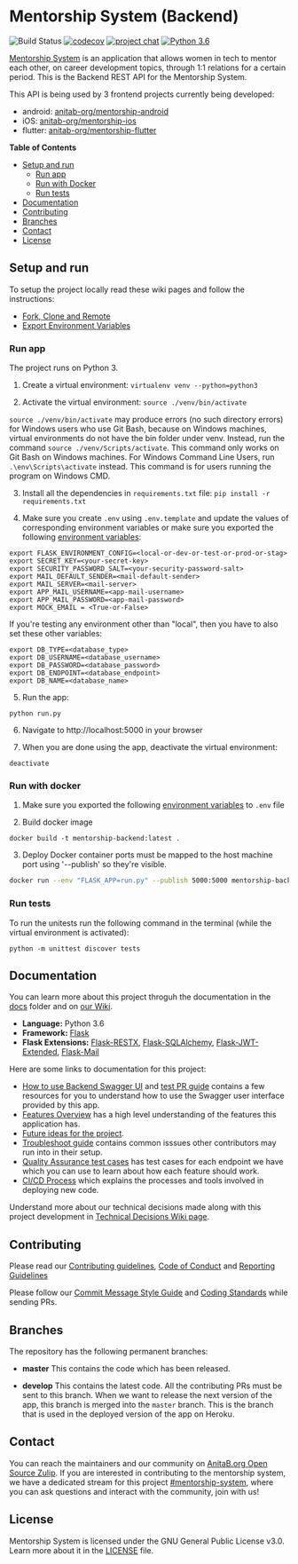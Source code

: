 # Mentorship System (Backend)

![Build Status](https://github.com/anitab-org/mentorship-backend/workflows/Run%20tests/badge.svg)
[![codecov](https://codecov.io/gh/anitab-org/mentorship-backend/branch/develop/graph/badge.svg)](https://codecov.io/gh/anitab-org/mentorship-backend)
[![project chat](https://img.shields.io/badge/zulip-join_chat-brightgreen.svg)](https://anitab-org.zulipchat.com/#narrow/stream/222534-mentorship-system)
[![Python 3.6](https://img.shields.io/badge/python-3.6-blue.svg)](https://www.python.org/downloads/release/python-360/)


[Mentorship System](https://github.com/anitab-org/mentorship-backend) is an application that allows women in tech to mentor each other, on career development topics, through 1:1 relations for a certain period.
This is the Backend REST API for the Mentorship System.

This API is being used by 3 frontend projects currently being developed:
- android: [anitab-org/mentorship-android](https://github.com/anitab-org/mentorship-android)
- iOS: [anitab-org/mentorship-ios](https://github.com/anitab-org/mentorship-ios)
- flutter: [anitab-org/mentorship-flutter](https://github.com/anitab-org/mentorship-flutter)

**Table of Contents**

- [Setup and run](#setup-and-run)
    - [Run app](#run-app)
    - [Run with Docker](#run-with-docker)
    - [Run tests](run-tests)
- [Documentation](#documentation)
- [Contributing](#contributing)
- [Branches](#branches)
- [Contact](#contact)
- [License](#license)

## Setup and run

To setup the project locally read these wiki pages and follow the instructions:

 - [Fork, Clone and Remote](https://github.com/anitab-org/mentorship-backend/wiki/Fork%2C-Clone-%26-Remote)
 - [Export Environment Variables](docs/environment-variables.md)

### Run app

The project runs on Python 3.

1. Create a virtual environment:
`virtualenv venv --python=python3`

2. Activate the virtual environment:
`source ./venv/bin/activate`

`source ./venv/bin/activate` may produce errors (no such directory errors) for Windows users who use Git Bash, because on Windows machines, virtual environments do not have the bin folder under venv. Instead, run the command `source ./venv/Scripts/activate`. This command only works on Git Bash on Windows machines. For Windows Command Line Users, run `.\env\Scripts\activate` instead. This command is for users running the program on Windows CMD.


3. Install all the dependencies in `requirements.txt` file:
`pip install -r requirements.txt`

4. Make sure you create `.env` using `.env.template` and update the values of corresponding environment variables
or make sure you exported the following [environment variables](docs/environment-variables.md):

```
export FLASK_ENVIRONMENT_CONFIG=<local-or-dev-or-test-or-prod-or-stag>
export SECRET_KEY=<your-secret-key>
export SECURITY_PASSWORD_SALT=<your-security-password-salt>
export MAIL_DEFAULT_SENDER=<mail-default-sender>
export MAIL_SERVER=<mail-server>
export APP_MAIL_USERNAME=<app-mail-username>
export APP_MAIL_PASSWORD=<app-mail-password>
export MOCK_EMAIL = <True-or-False>
```

If you're testing any environment other than "local", then you have to also set these other variables:
```
export DB_TYPE=<database_type>
export DB_USERNAME=<database_username>
export DB_PASSWORD=<database_password>
export DB_ENDPOINT=<database_endpoint>
export DB_NAME=<database_name>
```

5. Run the app:
```
python run.py
```

6. Navigate to http://localhost:5000 in your browser

7. When you are done using the app, deactivate the virtual environment:
```
deactivate
```

### Run with docker

1. Make sure you exported the following [environment variables](docs/environment-variables.md) to `.env` file

2. Build docker image
```
docker build -t mentorship-backend:latest .
```
3. Deploy
Docker container ports must be mapped to the host machine port using '--publish' so they're visible.
```sh
docker run --env "FLASK_APP=run.py" --publish 5000:5000 mentorship-backend:latest
```

### Run tests

To run the unitests run the following command in the terminal (while the virtual environment is activated):

```
python -m unittest discover tests
```

## Documentation

You can learn more about this project throguh the documentation in the [docs](./docs) folder and on [our Wiki](https://github.com/anitab-org/mentorship-backend/wiki).

- **Language:** Python 3.6
- **Framework:** [Flask](http://flask.pocoo.org/)
- **Flask Extensions:** [Flask-RESTX](https://flask-restx.readthedocs.io/en/latest/), [Flask-SQLAlchemy](http://flask-sqlalchemy.pocoo.org), [Flask-JWT-Extended](https://flask-jwt-extended.readthedocs.io/en/latest/), [Flask-Mail](https://pythonhosted.org/Flask-Mail)

Here are some links to documentation for this project:

- [How to use Backend Swagger UI](https://github.com/anitab-org/mentorship-backend/wiki/Using-Backend-Swagger-UI) and [test PR guide](/docs/test-pr-guide.md) contains a few resources for you to understand how to use the Swagger user interface provided by this app.
- [Features Overview](/docs/features.md) has a high level understanding of the features this application has.
- [Future ideas for the project](https://github.com/anitab-org/mentorship-backend/wiki/Future-ideas).
- [Troubleshoot guide](/docs/troubleshoots.md) contains common isssues other contributors may run into in their setup.
- [Quality Assurance test cases](/docs/quality-assurance-test-cases.md) has test cases for each endpoint we have which you can use to learn about how each feature should work.
- [CI/CD Process](/docs/ci_cd_process.md) which explains the processes and tools involved in deploying new code.

Understand more about our technical decisions made along with this project development in [Technical Decisions Wiki page](https://github.com/anitab-org/mentorship-backend/wiki/Technical-Decisions).

## Contributing

Please read our [Contributing guidelines](./.github/CONTRIBUTING.md), [Code of Conduct](http://systers.io/code-of-conduct) and [Reporting Guidelines](http://systers.io/reporting-guidelines)

Please follow our [Commit Message Style Guide](https://github.com/anitab-org/mentorship-backend/wiki/Commit-Message-Style-Guide) and [Coding Standards](./docs/coding_standards.md) while sending PRs.

## Branches

The repository has the following permanent branches:

 * **master** This contains the code which has been released.

 * **develop** This contains the latest code. All the contributing PRs must be sent to this branch. When we want to release the next version of the app, this branch is merged into the `master` branch. This is the branch that is used in the deployed version of the app on Heroku.

## Contact

You can reach the maintainers and our community on [AnitaB.org Open Source Zulip](https://anitab-org.zulipchat.com/). If you are interested in contributing to the mentorship system, we have a dedicated stream for this project [#mentorship-system](https://anitab-org.zulipchat.com/#narrow/stream/222534-mentorship-system), where you can ask questions and interact with the community, join with us!

## License

Mentorship System is licensed under the GNU General Public License v3.0. Learn more about it in the [LICENSE](LICENSE) file.
